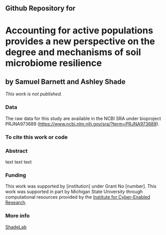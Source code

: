 ## Github Repository for
# Accounting for active populations provides a new perspective on the degree and mechanisms of soil microbiome resilience
## by Samuel Barnett and Ashley Shade
<i>This work is not published.</i>


### Data
The raw data for this study are available in the NCBI SRA under bioproject PRJNA973689 (https://www.ncbi.nlm.nih.gov/sra/?term=PRJNA973689).


### To cite this work or code


### Abstract
text text text

### Funding
This work was supported by [institution] under Grant No [number]. This work was supported in part by Michigan State University through computational resources provided by the [Institute for Cyber-Enabled Research](https://icer.msu.edu/).

### More info
[ShadeLab](http://ashley17061.wixsite.com/shadelab/home)
